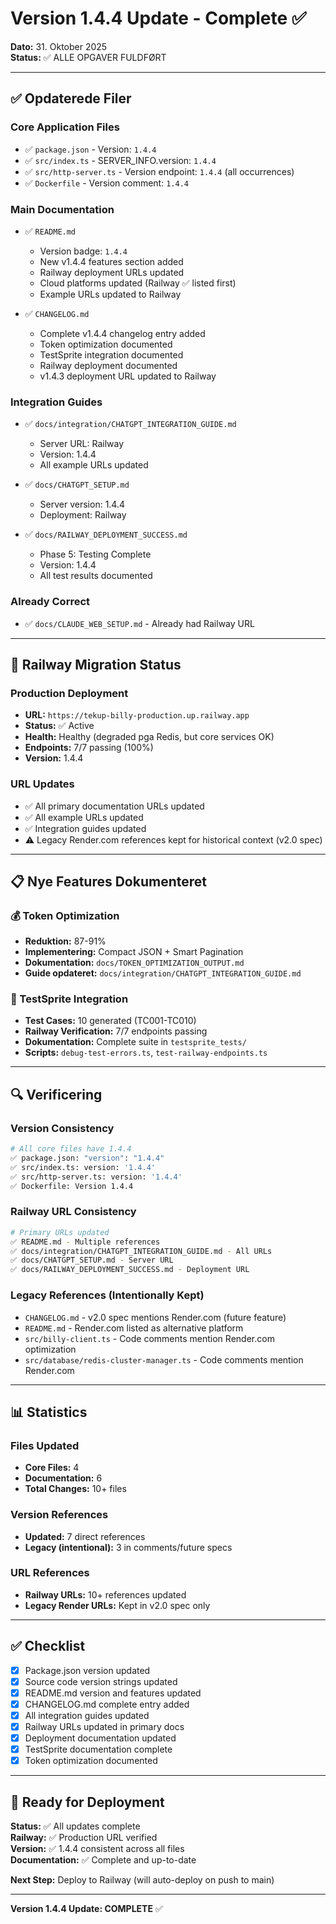 # Version 1.4.4 Update - Complete ✅

**Dato:** 31. Oktober 2025  
**Status:** ✅ ALLE OPGAVER FULDFØRT

---

## ✅ Opdaterede Filer

### Core Application Files
- ✅ `package.json` - Version: `1.4.4`
- ✅ `src/index.ts` - SERVER_INFO.version: `1.4.4`
- ✅ `src/http-server.ts` - Version endpoint: `1.4.4` (all occurrences)
- ✅ `Dockerfile` - Version comment: `1.4.4`

### Main Documentation
- ✅ `README.md`
  - Version badge: `1.4.4`
  - New v1.4.4 features section added
  - Railway deployment URLs updated
  - Cloud platforms updated (Railway ✅ listed first)
  - Example URLs updated to Railway
  
- ✅ `CHANGELOG.md`
  - Complete v1.4.4 changelog entry added
  - Token optimization documented
  - TestSprite integration documented
  - Railway deployment documented
  - v1.4.3 deployment URL updated to Railway

### Integration Guides
- ✅ `docs/integration/CHATGPT_INTEGRATION_GUIDE.md`
  - Server URL: Railway
  - Version: 1.4.4
  - All example URLs updated
  
- ✅ `docs/CHATGPT_SETUP.md`
  - Server version: 1.4.4
  - Deployment: Railway
  
- ✅ `docs/RAILWAY_DEPLOYMENT_SUCCESS.md`
  - Phase 5: Testing Complete
  - Version: 1.4.4
  - All test results documented

### Already Correct
- ✅ `docs/CLAUDE_WEB_SETUP.md` - Already had Railway URL

---

## 🔄 Railway Migration Status

### Production Deployment
- **URL:** `https://tekup-billy-production.up.railway.app`
- **Status:** ✅ Active
- **Health:** Healthy (degraded pga Redis, but core services OK)
- **Endpoints:** 7/7 passing (100%)
- **Version:** 1.4.4

### URL Updates
- ✅ All primary documentation URLs updated
- ✅ All example URLs updated
- ✅ Integration guides updated
- ⚠️ Legacy Render.com references kept for historical context (v2.0 spec)

---

## 📋 Nye Features Dokumenteret

### 💰 Token Optimization
- **Reduktion:** 87-91%
- **Implementering:** Compact JSON + Smart Pagination
- **Dokumentation:** `docs/TOKEN_OPTIMIZATION_OUTPUT.md`
- **Guide opdateret:** `docs/integration/CHATGPT_INTEGRATION_GUIDE.md`

### 🧪 TestSprite Integration
- **Test Cases:** 10 generated (TC001-TC010)
- **Railway Verification:** 7/7 endpoints passing
- **Dokumentation:** Complete suite in `testsprite_tests/`
- **Scripts:** `debug-test-errors.ts`, `test-railway-endpoints.ts`

---

## 🔍 Verificering

### Version Consistency
```bash
# All core files have 1.4.4
✅ package.json: "version": "1.4.4"
✅ src/index.ts: version: '1.4.4'
✅ src/http-server.ts: version: '1.4.4'
✅ Dockerfile: Version 1.4.4
```

### Railway URL Consistency
```bash
# Primary URLs updated
✅ README.md - Multiple references
✅ docs/integration/CHATGPT_INTEGRATION_GUIDE.md - All URLs
✅ docs/CHATGPT_SETUP.md - Server URL
✅ docs/RAILWAY_DEPLOYMENT_SUCCESS.md - Deployment URL
```

### Legacy References (Intentionally Kept)
- `CHANGELOG.md` - v2.0 spec mentions Render.com (future feature)
- `README.md` - Render.com listed as alternative platform
- `src/billy-client.ts` - Code comments mention Render.com optimization
- `src/database/redis-cluster-manager.ts` - Code comments mention Render.com

---

## 📊 Statistics

### Files Updated
- **Core Files:** 4
- **Documentation:** 6
- **Total Changes:** 10+ files

### Version References
- **Updated:** 7 direct references
- **Legacy (intentional):** 3 in comments/future specs

### URL References
- **Railway URLs:** 10+ references updated
- **Legacy Render URLs:** Kept in v2.0 spec only

---

## ✅ Checklist

- [x] Package.json version updated
- [x] Source code version strings updated
- [x] README.md version and features updated
- [x] CHANGELOG.md complete entry added
- [x] All integration guides updated
- [x] Railway URLs updated in primary docs
- [x] Deployment documentation updated
- [x] TestSprite documentation complete
- [x] Token optimization documented

---

## 🎯 Ready for Deployment

**Status:** ✅ All updates complete  
**Railway:** ✅ Production URL verified  
**Version:** ✅ 1.4.4 consistent across all files  
**Documentation:** ✅ Complete and up-to-date  

**Next Step:** Deploy to Railway (will auto-deploy on push to main)

---

**Version 1.4.4 Update: COMPLETE** ✅

